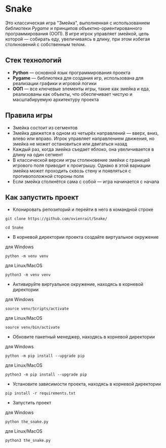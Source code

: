 # Snake
Это классическая игра "Змейка", выполненная с использованием библиотеки *Pygame* и принципов объектно-ориентированного программирования (ООП). В игре игрок управляет змейкой, цель которой — собирать еду, увеличиваясь в длину, при этом избегая столкновений с собственным телом.

## Стек технологий
- **Python** — основной язык программирования проекта
- **Pygame** — библиотека для создания игр, использована для реализации графики и игровой логики
- **ООП** — все ключевые элементы игры, такие как змейка и еда, реализованы как объекты, что обеспечивает чистую и масштабируемую архитектуру проекта

## Правила игры
- Змейка состоит из сегментов
- Змейка движется в одном из четырёх направлений — вверх, вниз, влево или вправо. Игрок управляет направлением движения, но змейка не может остановиться или двигаться назад
- Каждый раз, когда змейка съедает яблоко, она увеличивается в длину на один сегмент
- В классической версии игры столкновение змейки с границей игрового поля приводит к проигрышу. Однако в этой вариации змейка может проходить сквозь стену и появляться с противоположной стороны поля
- Если змейка столкнётся сама с собой — игра начинается с начала

## Как запустить проект

* Клонировать репозиторий и перейти в него в командной строке
```
git clone https://github.com/ovienrait/Snake/
```
```
cd Snake
```
* В корневой директории проекта создайте виртуальное окружение

для Windows
```
python -m venv venv
```
для Linux/MacOS
```
python3 -m venv venv
```
* Активируйте виртуальное окружение, находясь в корневой директории

для Windows
```
source venv/Scripts/activate
```
для Linux/MacOS
```
source venv/bin/activate
```
* Обновите пакетный менеджер, находясь в корневой директории

для Windows
```
python -m pip install --upgrade pip
```
для Linux/MacOS
```
python3 -m pip install --upgrade pip
```
* Установите зависимости проекта, находясь в корневой директории
```
pip install -r requirements.txt
```
* Запустить проект

для Windows
```
python the_snake.py
```
для Linux/MacOS
```
python3 the_snake.py
```
